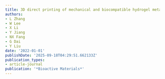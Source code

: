 ```yaml
---
title: 3D direct printing of mechanical and biocompatible hydrogel meta-structures
authors:
- L Zhang
- W Lee
- X Li
- Y Jiang
- NX Fang
- G Dai
- Y Liu
date: '2022-01-01'
publishDate: '2025-09-18T04:29:51.662133Z'
publication_types:
- article-journal
publication: '*Bioactive Materials*'
---
```


